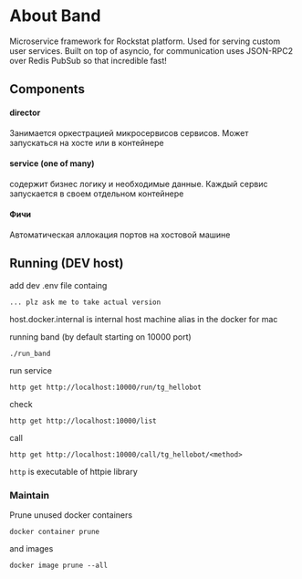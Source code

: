 # About Band

Microservice framework for Rockstat platform. Used for serving custom user services.
Built on top of asyncio, for communication uses JSON-RPC2 over Redis PubSub so that incredible fast!


## Components

#### director

Занимается оркестрацией микросервисов сервисов.
Может запускаться на хосте или в контейнере

#### service (one of many)

содержит бизнес логику и необходимые данные. 
Каждый сервис запускается в своем отдельном контейнере

#### Фичи

Автоматическая аллокация портов на хостовой машине


## Running (DEV host)

add dev .env file containg

    ... plz ask me to take actual version


host.docker.internal is internal host machine alias in the docker for mac


running band (by default starting on 10000 port)

    ./run_band

run service

    http get http://localhost:10000/run/tg_hellobot

check

    http get http://localhost:10000/list

call

    http get http://localhost:10000/call/tg_hellobot/<method>

`http` is executable of httpie library

### Maintain

Prune unused docker containers

    docker container prune
    
and images

    docker image prune --all

